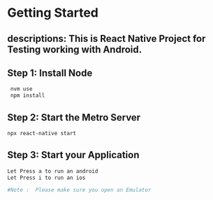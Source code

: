 # Getting Started

## descriptions: This is React Native Project for Testing working with Android.

## Step 1: Install Node

```bash
 nvm use
 npm install
```

## Step 2: Start the Metro Server

```bash
npx react-native start
```

## Step 3: Start your Application

```bash
Let Press a to run an android
Let Press i to run an ios

#Note :  Please make sure you open an Emulator
```

